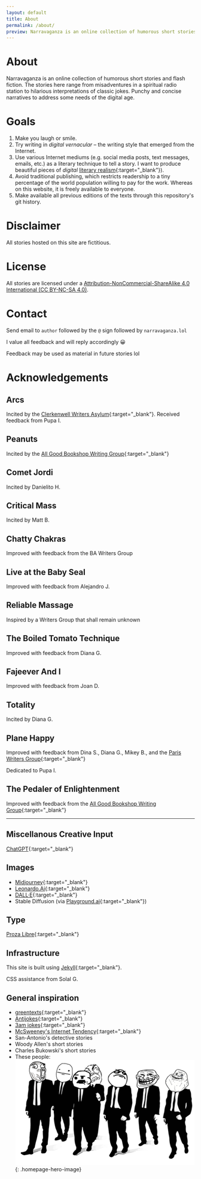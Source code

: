 ```yaml
---
layout: default
title: About
permalink: /about/
preview: Narravaganza is an online collection of humorous short stories and flash fiction. 
---
```


# About

Narravaganza is an online collection of humorous short stories and flash fiction. The stories here range from misadventures in a spiritual radio station to hilarious interpretations of classic jokes. Punchy and concise narratives to address some needs of the digital age.

# Goals
1. Make you laugh or smile.
1. Try writing in _digital vernacular_ – the writing style that emerged from the Internet.
1. Use various Internet mediums (e.g. social media posts, text messages, emails, etc.) as a literary technique to tell a story. I want to produce beautiful pieces of _digital_ [literary realism](https://en.wikipedia.org/wiki/Literary_realism){:target="_blank"}).
1. Avoid traditional publishing, which restricts readership to a tiny percentage of the world population willing to pay for the work. Whereas on this website, it is freely available to everyone.
1. Make available all previous editions of the texts through this repository's git history.

# Disclaimer
All stories hosted on this site are fictitious.

# License
All stories are licensed under a <a rel="license" href="https://creativecommons.org/licenses/by-nc-sa/4.0/" target="_blank">Attribution-NonCommercial-ShareAlike 4.0 International (CC BY-NC-SA 4.0)</a>.

# Contact
Send email to `author` followed by the `@` sign followed by `narravaganza.lol`

I value all feedback and will reply accordingly 😀

Feedback may be used as material in future stories lol

# Acknowledgements

## Arcs
Incited by the [Clerkenwell Writers Asylum](https://clerkenwellwritersasylum.wordpress.com/){:target="_blank"}. Received feedback from Pupa I. 

## Peanuts
Incited by the [All Good Bookshop Writing Group](https://www.meetup.com/AllGoodBookshopWriters){:target="_blank"}

## Comet Jordi
Incited by Danielito H.

## Critical Mass
Incited by Matt B.

## Chatty Chakras
Improved with feedback from the BA Writers Group

## Live at the Baby Seal
Improved with feedback from Alejandro J.

## Reliable Massage
Inspired by a Writers Group that shall remain unknown

## The Boiled Tomato Technique
Improved with feedback from Diana G.

## Fajeever And I
Improved with feedback from Joan D.

## Totality
Incited by Diana G.

## Plane Happy
Improved with feedback from Dina S., Diana G., Mikey B., and the [Paris Writers Group](https://www.meetup.com/pariswriters/){:target="_blank"}

Dedicated to Pupa I.

## The Pedaler of Enlightenment
Improved with feedback from the [All Good Bookshop Writing Group](https://www.meetup.com/AllGoodBookshopWriters){:target="_blank"}

***

## Miscellanous Creative Input
[ChatGPT](https://openai.com/blog/chatgpt){:target="_blank"}

## Images
* [Midjourney](https://www.midjourney.com/){:target="_blank"}
* [Leonardo.Ai](https://leonardo.ai/){:target="_blank"}
* [DALL·E](https://openai.com/product/dall-e-2){:target="_blank"}
* Stable Diffusion (via [Playground.ai](https://playgroundai.com/){:target="_blank"})

## Type
[Proza Libre](https://bureauroffa.com/about-proza-libre){:target="_blank"}

## Infrastructure
This site is built using [Jekyll](https://jekyllrb.com/){:target="_blank"}.

CSS assistance from Solal G.

## General inspiration
* [greentexts](https://knowyourmeme.com/memes/greentext-stories){:target="_blank"}
* [Antijokes](https://www.reddit.com/r/antijokes){:target="_blank"}
* [3am jokes](https://www.reddit.com/r/3amjokes){:target="_blank"}
* [McSweeney's Internet Tendency](https://www.mcsweeneys.net/){:target="_blank"}
* San-Antonio's detective stories
* Woody Allen's short stories
* Charles Bukowski's short stories
* These people:
![the gang behind narravaganza](/assets/images/about/the-gang.png){: .homepage-hero-image}
